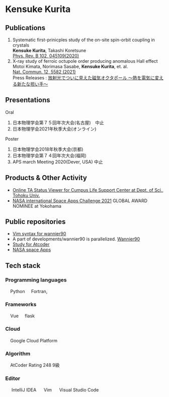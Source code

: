 # Kensuke Kurita

## Publications
1. Systematic first-prinicples study of the on-site spin-orbit coupling in crystals\
**Kensuke Kurita**, Takashi Koretsune\
[Phys. Rev. B 102, 045109(2020)](https://journals.aps.org/prb/abstract/10.1103/PhysRevB.102.045109)
2. X-ray study of ferroic octupole order producing anomalous Hall effect\
Motoi Kimata, Norimasa Sasabe, **Kensuke Kurita**, et. al.\
[Nat. Commun. 12, 5582 (2021)](https://www.nature.com/articles/s41467-021-25834-7)\
Press Releases : [放射光でついに見えた磁気オクタポール 〜熱を電気に変える新たな担い手〜](https://www.tohoku.ac.jp/japanese/2021/09/press20210922-02-octupole.html)

## Presentations
Oral
1. 日本物理学会第７５回年次大会(名古屋)　中止
2. 日本物理学会2021年秋季大会(オンライン)

Poster
1. 日本物理学会2018年秋季大会(京都)
2. 日本物理学会第７４回年次大会(福岡)
3. APS march Meeting 2020(Dever, USA) 中止

## Products & Other Activity
- [Online TA Status Viewer for Cumpus Life Support Center at Dept. of Sci., Tohoku Univ.](https://sci-tohoku.com)
- [NASA international Space Apps Challenge 2021](https://2021.spaceappschallenge.org/challenges/statements/identifying-risk-with-science-communities/teams/kawauchi-space-club/project) GLOBAL AWARD NOMINEE at Yokohama

## Public repositories
- [Vim syntax for wannier90](https://github.com/KensukeKurita/wannier90vim)
- A part of developments/wannier90 is parallelized. [Wannier90](https://github.com/wannier-developers/wannier90)
- [Study for Atcoder](https://github.com/KensukeKurita/atcoder)
- [NASA space Apps](https://github.com/KensukeKurita/LandslidesAlertChatbot)

## Tech stack
### Programming languages
<img src="https://upload.wikimedia.org/wikipedia/commons/c/c3/Python-logo-notext.svg" width=16 />Python
<img src="https://upload.wikimedia.org/wikipedia/commons/thumb/b/b8/Fortran_logo.svg/1280px-Fortran_logo.svg.png" width=16 />Fortran, 

### Frameworks
<img src="https://vuejs.org/images/logo.svg" width=16 />Vue
<img src="https://upload.wikimedia.org/wikipedia/commons/3/3c/Flask_logo.svg" width=16 />flask

### Cloud
<img src="https://logos-world.net/wp-content/uploads/2021/02/Google-Cloud-Emblem-700x394.png" width=16/>Google Cloud Platform

### Algorithm
<img src="https://img.atcoder.jp/assets/top/img/logo_bk.svg" width=16/>AtCoder Rating 248 9級

### Editor
<img src="https://www.jetbrains.com/idea/img/idea-edu.svg" width=16/> IntelliJ IDEA
<img src="https://raw.githubusercontent.com/konpa/devicon/master/icons/vim/vim-plain.svg" width=16 /> Vim
<img src="https://www.autumn-color.com/wp-content/uploads/2018/04/vscode.png" width=16 /> Visual Studio Code

